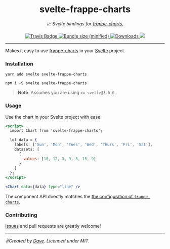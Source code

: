 <div align="center" margin="0 auto 20px">
  <h1>svelte-frappe-charts</h1>
  <p style="font-style: italic;">📈 Svelte bindings for <a href="https://frappe.io/charts">frappe-charts.</a></p>
  <div>
    <a href='https://travis-ci.org/himynameisdave/svelte-frappe-charts'>
        <img src="https://api.travis-ci.org/himynameisdave/svelte-frappe-charts.svg?branch=master" alt="Travis Badge" />
    </a>
    <a href="https://bundlephobia.com/result?p=svelte-frappe-charts">
        <img src="https://img.shields.io/bundlephobia/min/svelte-frappe-charts.svg" alt="Bundle size (minified)" />
    </a>
    <a href="https://www.npmjs.com/package/svelte-frappe-charts">
        <img src="https://img.shields.io/npm/dm/svelte-frappe-charts.svg" alt="Downloads">
    </a>
    <a href="https://app.fossa.io/projects/git%2Bgithub.com%2Fhimynameisdave%2Fsvelte-frappe-charts?ref=badge_shield" alt="FOSSA Status">
      <img src="https://app.fossa.io/api/projects/git%2Bgithub.com%2Fhimynameisdave%2Fsvelte-frappe-charts.svg?type=shield"/>
    </a>
  </div>
</div>

---


Makes it easy to use [frappe-charts](https://frappe.io/charts) in your [Svelte](https://svelte.dev/) project.

### Installation

```
yarn add svelte svelte-frappe-charts

npm i -S svelte svelte-frappe-charts
```

> **Note**: Assumes you are using `>= svelte@3.0.0`.

### Usage

Use the chart in your Svelte project with ease:

```jsx
<script>
  import Chart from 'svelte-frappe-charts';

  let data = {
    labels: ['Sun', 'Mon', 'Tues', 'Wed', 'Thurs', 'Fri', 'Sat'],
    datasets: [
      {
        values: [10, 12, 3, 9, 8, 15, 9]
      }
    ]
  };
</script>

<Chart data={data} type="line" />
```

The component API directly matches the [the configuration of `frappe-charts`](https://frappe.io/charts/docs/reference/configuration).

### Contributing

[Issues](https://github.com/himynameisdave/svelte-frappe-charts/issues/new) and pull requests are greatly welcome!

---

_✌️Created by [Dave](http://himynameisdave.com). Licenced under MIT._
